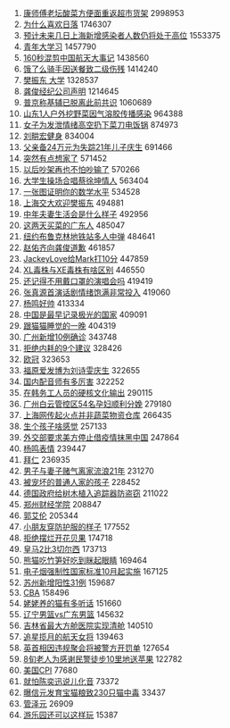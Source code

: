 1. [康师傅老坛酸菜方便面重返超市货架](https://s.weibo.com//weibo?q=%23%E5%BA%B7%E5%B8%88%E5%82%85%E8%80%81%E5%9D%9B%E9%85%B8%E8%8F%9C%E6%96%B9%E4%BE%BF%E9%9D%A2%E9%87%8D%E8%BF%94%E8%B6%85%E5%B8%82%E8%B4%A7%E6%9E%B6%23&Refer=top) 2998953
2. [为什么喜欢日落](https://s.weibo.com//weibo?q=%23%E4%B8%BA%E4%BB%80%E4%B9%88%E5%96%9C%E6%AC%A2%E6%97%A5%E8%90%BD%23&Refer=top) 1746307
3. [预计未来几日上海新增感染者人数仍将处于高位](https://s.weibo.com//weibo?q=%23%E9%A2%84%E8%AE%A1%E6%9C%AA%E6%9D%A5%E5%87%A0%E6%97%A5%E4%B8%8A%E6%B5%B7%E6%96%B0%E5%A2%9E%E6%84%9F%E6%9F%93%E8%80%85%E4%BA%BA%E6%95%B0%E4%BB%8D%E5%B0%86%E5%A4%84%E4%BA%8E%E9%AB%98%E4%BD%8D%23&Refer=top) 1553375
4. [青年大学习](https://s.weibo.com//weibo?q=%E9%9D%92%E5%B9%B4%E5%A4%A7%E5%AD%A6%E4%B9%A0&Refer=top) 1457790
5. [160秒混剪中国航天大事记](https://s.weibo.com//weibo?q=%23160%E7%A7%92%E6%B7%B7%E5%89%AA%E4%B8%AD%E5%9B%BD%E8%88%AA%E5%A4%A9%E5%A4%A7%E4%BA%8B%E8%AE%B0%23&Refer=top) 1438560
6. [饿了么骑手因送餐致二级伤残](https://s.weibo.com//weibo?q=%23%E9%A5%BF%E4%BA%86%E4%B9%88%E9%AA%91%E6%89%8B%E5%9B%A0%E9%80%81%E9%A4%90%E8%87%B4%E4%BA%8C%E7%BA%A7%E4%BC%A4%E6%AE%8B%23&Refer=top) 1414240
7. [樊振东 大学](https://s.weibo.com//weibo?q=%E6%A8%8A%E6%8C%AF%E4%B8%9C%20%E5%A4%A7%E5%AD%A6&Refer=top) 1328537
8. [龚俊经纪公司声明](https://s.weibo.com//weibo?q=%23%E9%BE%9A%E4%BF%8A%E7%BB%8F%E7%BA%AA%E5%85%AC%E5%8F%B8%E5%A3%B0%E6%98%8E%23&Refer=top) 1214645
9. [普京称基辅已脱离此前共识](https://s.weibo.com//weibo?q=%23%E6%99%AE%E4%BA%AC%E7%A7%B0%E5%9F%BA%E8%BE%85%E5%B7%B2%E8%84%B1%E7%A6%BB%E6%AD%A4%E5%89%8D%E5%85%B1%E8%AF%86%23&Refer=top) 1060689
10. [山东1人户外挖野菜因气溶胶传播感染](https://s.weibo.com//weibo?q=%23%E5%B1%B1%E4%B8%9C1%E4%BA%BA%E6%88%B7%E5%A4%96%E6%8C%96%E9%87%8E%E8%8F%9C%E5%9B%A0%E6%B0%94%E6%BA%B6%E8%83%B6%E4%BC%A0%E6%92%AD%E6%84%9F%E6%9F%93%23&Refer=top) 964388
11. [女子为发泄情绪高空扔下菜刀电饭锅](https://s.weibo.com//weibo?q=%23%E5%A5%B3%E5%AD%90%E4%B8%BA%E5%8F%91%E6%B3%84%E6%83%85%E7%BB%AA%E9%AB%98%E7%A9%BA%E6%89%94%E4%B8%8B%E8%8F%9C%E5%88%80%E7%94%B5%E9%A5%AD%E9%94%85%23&Refer=top) 874973
12. [刘畊宏健身](https://s.weibo.com//weibo?q=%23%E5%88%98%E7%95%8A%E5%AE%8F%E5%81%A5%E8%BA%AB%23&Refer=top) 834004
13. [父亲备24万元为失踪21年儿子庆生](https://s.weibo.com//weibo?q=%23%E7%88%B6%E4%BA%B2%E5%A4%8724%E4%B8%87%E5%85%83%E4%B8%BA%E5%A4%B1%E8%B8%AA21%E5%B9%B4%E5%84%BF%E5%AD%90%E5%BA%86%E7%94%9F%23&Refer=top) 691466
14. [突然有点想家了](https://s.weibo.com//weibo?q=%E7%AA%81%E7%84%B6%E6%9C%89%E7%82%B9%E6%83%B3%E5%AE%B6%E4%BA%86&Refer=top) 571452
15. [以后吵架再也不怕吵输了](https://s.weibo.com//weibo?q=%23%E4%BB%A5%E5%90%8E%E5%90%B5%E6%9E%B6%E5%86%8D%E4%B9%9F%E4%B8%8D%E6%80%95%E5%90%B5%E8%BE%93%E4%BA%86%23&Refer=top) 570266
16. [大学生操场合唱蔡徐坤情人](https://s.weibo.com//weibo?q=%23%E5%A4%A7%E5%AD%A6%E7%94%9F%E6%93%8D%E5%9C%BA%E5%90%88%E5%94%B1%E8%94%A1%E5%BE%90%E5%9D%A4%E6%83%85%E4%BA%BA%23&Refer=top) 563404
17. [一张图证明你的数学水平](https://s.weibo.com//weibo?q=%23%E4%B8%80%E5%BC%A0%E5%9B%BE%E8%AF%81%E6%98%8E%E4%BD%A0%E7%9A%84%E6%95%B0%E5%AD%A6%E6%B0%B4%E5%B9%B3%23&Refer=top) 534528
18. [上海交大欢迎樊振东](https://s.weibo.com//weibo?q=%23%E4%B8%8A%E6%B5%B7%E4%BA%A4%E5%A4%A7%E6%AC%A2%E8%BF%8E%E6%A8%8A%E6%8C%AF%E4%B8%9C%23&Refer=top) 494881
19. [中年夫妻生活会是什么样子](https://s.weibo.com//weibo?q=%23%E4%B8%AD%E5%B9%B4%E5%A4%AB%E5%A6%BB%E7%94%9F%E6%B4%BB%E4%BC%9A%E6%98%AF%E4%BB%80%E4%B9%88%E6%A0%B7%E5%AD%90%23&Refer=top) 492956
20. [这两天买菜的广东人](https://s.weibo.com//weibo?q=%E8%BF%99%E4%B8%A4%E5%A4%A9%E4%B9%B0%E8%8F%9C%E7%9A%84%E5%B9%BF%E4%B8%9C%E4%BA%BA&Refer=top) 485047
21. [纽约布鲁克林地铁站多人中弹](https://s.weibo.com//weibo?q=%23%E7%BA%BD%E7%BA%A6%E5%B8%83%E9%B2%81%E5%85%8B%E6%9E%97%E5%9C%B0%E9%93%81%E7%AB%99%E5%A4%9A%E4%BA%BA%E4%B8%AD%E5%BC%B9%23&Refer=top) 484641
22. [赵佑齐向龚俊道歉](https://s.weibo.com//weibo?q=%23%E8%B5%B5%E4%BD%91%E9%BD%90%E5%90%91%E9%BE%9A%E4%BF%8A%E9%81%93%E6%AD%89%23&Refer=top) 461857
23. [JackeyLove给Mark打10分](https://s.weibo.com//weibo?q=%23JackeyLove%E7%BB%99Mark%E6%89%9310%E5%88%86%23&Refer=top) 447859
24. [XL毒株与XE毒株有啥区别](https://s.weibo.com//weibo?q=%23XL%E6%AF%92%E6%A0%AA%E4%B8%8EXE%E6%AF%92%E6%A0%AA%E6%9C%89%E5%95%A5%E5%8C%BA%E5%88%AB%23&Refer=top) 446550
25. [还记得不用戴口罩的演唱会吗](https://s.weibo.com//weibo?q=%23%E8%BF%98%E8%AE%B0%E5%BE%97%E4%B8%8D%E7%94%A8%E6%88%B4%E5%8F%A3%E7%BD%A9%E7%9A%84%E6%BC%94%E5%94%B1%E4%BC%9A%E5%90%97%23&Refer=top) 419419
26. [张真源首演话剧情绪饱满非常投入](https://s.weibo.com//weibo?q=%23%E5%BC%A0%E7%9C%9F%E6%BA%90%E9%A6%96%E6%BC%94%E8%AF%9D%E5%89%A7%E6%83%85%E7%BB%AA%E9%A5%B1%E6%BB%A1%E9%9D%9E%E5%B8%B8%E6%8A%95%E5%85%A5%23&Refer=top) 419060
27. [杨鸣好帅](https://s.weibo.com//weibo?q=%23%E6%9D%A8%E9%B8%A3%E5%A5%BD%E5%B8%85%23&Refer=top) 413334
28. [中国是最早记录极光的国家](https://s.weibo.com//weibo?q=%23%E4%B8%AD%E5%9B%BD%E6%98%AF%E6%9C%80%E6%97%A9%E8%AE%B0%E5%BD%95%E6%9E%81%E5%85%89%E7%9A%84%E5%9B%BD%E5%AE%B6%23&Refer=top) 409091
29. [跟猫猫睡觉的一晚](https://s.weibo.com//weibo?q=%23%E8%B7%9F%E7%8C%AB%E7%8C%AB%E7%9D%A1%E8%A7%89%E7%9A%84%E4%B8%80%E6%99%9A%23&Refer=top) 404319
30. [广州新增10例确诊](https://s.weibo.com//weibo?q=%23%E5%B9%BF%E5%B7%9E%E6%96%B0%E5%A2%9E10%E4%BE%8B%E7%A1%AE%E8%AF%8A%23&Refer=top) 343748
31. [拒绝内耗的9个建议](https://s.weibo.com//weibo?q=%23%E6%8B%92%E7%BB%9D%E5%86%85%E8%80%97%E7%9A%849%E4%B8%AA%E5%BB%BA%E8%AE%AE%23&Refer=top) 328426
32. [欧冠](https://s.weibo.com//weibo?q=%E6%AC%A7%E5%86%A0&Refer=top) 323653
33. [福原爱发博为刘诗雯庆生](https://s.weibo.com//weibo?q=%23%E7%A6%8F%E5%8E%9F%E7%88%B1%E5%8F%91%E5%8D%9A%E4%B8%BA%E5%88%98%E8%AF%97%E9%9B%AF%E5%BA%86%E7%94%9F%23&Refer=top) 322655
34. [国内配音师有多厉害](https://s.weibo.com//weibo?q=%23%E5%9B%BD%E5%86%85%E9%85%8D%E9%9F%B3%E5%B8%88%E6%9C%89%E5%A4%9A%E5%8E%89%E5%AE%B3%23&Refer=top) 322252
35. [在韩务工人员的硬核文化输出](https://s.weibo.com//weibo?q=%23%E5%9C%A8%E9%9F%A9%E5%8A%A1%E5%B7%A5%E4%BA%BA%E5%91%98%E7%9A%84%E7%A1%AC%E6%A0%B8%E6%96%87%E5%8C%96%E8%BE%93%E5%87%BA%23&Refer=top) 290115
36. [广州白云管控区54名孕妇顺利分娩](https://s.weibo.com//weibo?q=%23%E5%B9%BF%E5%B7%9E%E7%99%BD%E4%BA%91%E7%AE%A1%E6%8E%A7%E5%8C%BA54%E5%90%8D%E5%AD%95%E5%A6%87%E9%A1%BA%E5%88%A9%E5%88%86%E5%A8%A9%23&Refer=top) 279180
37. [上海网传起火点并非蔬菜物资仓库](https://s.weibo.com//weibo?q=%23%E4%B8%8A%E6%B5%B7%E7%BD%91%E4%BC%A0%E8%B5%B7%E7%81%AB%E7%82%B9%E5%B9%B6%E9%9D%9E%E8%94%AC%E8%8F%9C%E7%89%A9%E8%B5%84%E4%BB%93%E5%BA%93%23&Refer=top) 266435
38. [生个孩子啥感觉](https://s.weibo.com//weibo?q=%23%E7%94%9F%E4%B8%AA%E5%AD%A9%E5%AD%90%E5%95%A5%E6%84%9F%E8%A7%89%23&Refer=top) 257133
39. [外交部要求美方停止借疫情抹黑中国](https://s.weibo.com//weibo?q=%23%E5%A4%96%E4%BA%A4%E9%83%A8%E8%A6%81%E6%B1%82%E7%BE%8E%E6%96%B9%E5%81%9C%E6%AD%A2%E5%80%9F%E7%96%AB%E6%83%85%E6%8A%B9%E9%BB%91%E4%B8%AD%E5%9B%BD%23&Refer=top) 247864
40. [杨鸣表情](https://s.weibo.com//weibo?q=%23%E6%9D%A8%E9%B8%A3%E8%A1%A8%E6%83%85%23&Refer=top) 239447
41. [拜仁](https://s.weibo.com//weibo?q=%E6%8B%9C%E4%BB%81&Refer=top) 236935
42. [男子与妻子赌气离家流浪21年](https://s.weibo.com//weibo?q=%23%E7%94%B7%E5%AD%90%E4%B8%8E%E5%A6%BB%E5%AD%90%E8%B5%8C%E6%B0%94%E7%A6%BB%E5%AE%B6%E6%B5%81%E6%B5%AA21%E5%B9%B4%23&Refer=top) 231270
43. [被宠坏的普通人家的孩子](https://s.weibo.com//weibo?q=%23%E8%A2%AB%E5%AE%A0%E5%9D%8F%E7%9A%84%E6%99%AE%E9%80%9A%E4%BA%BA%E5%AE%B6%E7%9A%84%E5%AD%A9%E5%AD%90%23&Refer=top) 228452
44. [德国政府给树木植入追踪器防盗窃](https://s.weibo.com//weibo?q=%23%E5%BE%B7%E5%9B%BD%E6%94%BF%E5%BA%9C%E7%BB%99%E6%A0%91%E6%9C%A8%E6%A4%8D%E5%85%A5%E8%BF%BD%E8%B8%AA%E5%99%A8%E9%98%B2%E7%9B%97%E7%AA%83%23&Refer=top) 211022
45. [郑州财经学院](https://s.weibo.com//weibo?q=%23%E9%83%91%E5%B7%9E%E8%B4%A2%E7%BB%8F%E5%AD%A6%E9%99%A2%23&Refer=top) 208847
46. [郭艾伦](https://s.weibo.com//weibo?q=%E9%83%AD%E8%89%BE%E4%BC%A6&Refer=top) 205344
47. [小朋友穿防护服的样子](https://s.weibo.com//weibo?q=%23%E5%B0%8F%E6%9C%8B%E5%8F%8B%E7%A9%BF%E9%98%B2%E6%8A%A4%E6%9C%8D%E7%9A%84%E6%A0%B7%E5%AD%90%23&Refer=top) 177552
48. [拒绝摆烂开花贝果](https://s.weibo.com//weibo?q=%23%E6%8B%92%E7%BB%9D%E6%91%86%E7%83%82%E5%BC%80%E8%8A%B1%E8%B4%9D%E6%9E%9C%23&Refer=top) 174718
49. [皇马2比3切尔西](https://s.weibo.com//weibo?q=%E7%9A%87%E9%A9%AC2%E6%AF%943%E5%88%87%E5%B0%94%E8%A5%BF&Refer=top) 173713
50. [熊猫吃竹笋好吃到眯起眼睛](https://s.weibo.com//weibo?q=%23%E7%86%8A%E7%8C%AB%E5%90%83%E7%AB%B9%E7%AC%8B%E5%A5%BD%E5%90%83%E5%88%B0%E7%9C%AF%E8%B5%B7%E7%9C%BC%E7%9D%9B%23&Refer=top) 169464
51. [电子烟强制性国家标准10月起实施](https://s.weibo.com//weibo?q=%23%E7%94%B5%E5%AD%90%E7%83%9F%E5%BC%BA%E5%88%B6%E6%80%A7%E5%9B%BD%E5%AE%B6%E6%A0%87%E5%87%8610%E6%9C%88%E8%B5%B7%E5%AE%9E%E6%96%BD%23&Refer=top) 167125
52. [苏州新增阳性31例](https://s.weibo.com//weibo?q=%23%E8%8B%8F%E5%B7%9E%E6%96%B0%E5%A2%9E%E9%98%B3%E6%80%A731%E4%BE%8B%23&Refer=top) 159687
53. [CBA](https://s.weibo.com//weibo?q=CBA&Refer=top) 158496
54. [姥姥养的猫有多听话](https://s.weibo.com//weibo?q=%23%E5%A7%A5%E5%A7%A5%E5%85%BB%E7%9A%84%E7%8C%AB%E6%9C%89%E5%A4%9A%E5%90%AC%E8%AF%9D%23&Refer=top) 151660
55. [辽宁男篮vs广东男篮](https://s.weibo.com//weibo?q=%23%E8%BE%BD%E5%AE%81%E7%94%B7%E7%AF%AEvs%E5%B9%BF%E4%B8%9C%E7%94%B7%E7%AF%AE%23&Refer=top) 145632
56. [吉林省最大方舱医院实现清舱](https://s.weibo.com//weibo?q=%23%E5%90%89%E6%9E%97%E7%9C%81%E6%9C%80%E5%A4%A7%E6%96%B9%E8%88%B1%E5%8C%BB%E9%99%A2%E5%AE%9E%E7%8E%B0%E6%B8%85%E8%88%B1%23&Refer=top) 140510
57. [追星揽月的航天女将](https://s.weibo.com//weibo?q=%23%E8%BF%BD%E6%98%9F%E6%8F%BD%E6%9C%88%E7%9A%84%E8%88%AA%E5%A4%A9%E5%A5%B3%E5%B0%86%23&Refer=top) 139463
58. [英首相因违规聚会将被警方开罚单](https://s.weibo.com//weibo?q=%23%E8%8B%B1%E9%A6%96%E7%9B%B8%E5%9B%A0%E8%BF%9D%E8%A7%84%E8%81%9A%E4%BC%9A%E5%B0%86%E8%A2%AB%E8%AD%A6%E6%96%B9%E5%BC%80%E7%BD%9A%E5%8D%95%23&Refer=top) 127654
59. [8旬老人为感谢民警徒步10里地送苹果](https://s.weibo.com//weibo?q=%238%E6%97%AC%E8%80%81%E4%BA%BA%E4%B8%BA%E6%84%9F%E8%B0%A2%E6%B0%91%E8%AD%A6%E5%BE%92%E6%AD%A510%E9%87%8C%E5%9C%B0%E9%80%81%E8%8B%B9%E6%9E%9C%23&Refer=top) 122782
60. [美国CPI](https://s.weibo.com//weibo?q=%E7%BE%8E%E5%9B%BDCPI&Refer=top) 77680
61. [就怕陈奕迅说儿化音](https://s.weibo.com//weibo?q=%23%E5%B0%B1%E6%80%95%E9%99%88%E5%A5%95%E8%BF%85%E8%AF%B4%E5%84%BF%E5%8C%96%E9%9F%B3%23&Refer=top) 73372
62. [曝信元发育宝猫粮致230只猫中毒](https://s.weibo.com//weibo?q=%23%E6%9B%9D%E4%BF%A1%E5%85%83%E5%8F%91%E8%82%B2%E5%AE%9D%E7%8C%AB%E7%B2%AE%E8%87%B4230%E5%8F%AA%E7%8C%AB%E4%B8%AD%E6%AF%92%23&Refer=top) 33437
63. [管泽元](https://s.weibo.com//weibo?q=%E7%AE%A1%E6%B3%BD%E5%85%83&Refer=top) 26909
64. [游乐园还可以这样玩](https://s.weibo.com//weibo?q=%23%E6%B8%B8%E4%B9%90%E5%9B%AD%E8%BF%98%E5%8F%AF%E4%BB%A5%E8%BF%99%E6%A0%B7%E7%8E%A9%23&Refer=top) 15387
